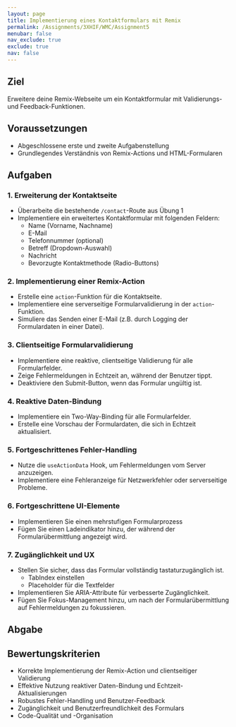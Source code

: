 ```yaml
---
layout: page
title: Implementierung eines Kontaktformulars mit Remix
permalink: /Assignments/3XHIF/WMC/Assignment5
menubar: false
nav_exclude: true
exclude: true
nav: false
---
```


## Ziel
Erweitere deine Remix-Webseite um ein  Kontaktformular mit Validierungs- und Feedback-Funktionen.

## Voraussetzungen
- Abgeschlossene erste und zweite Aufgabenstellung
- Grundlegendes Verständnis von Remix-Actions und HTML-Formularen

## Aufgaben

### 1. Erweiterung der Kontaktseite
- Überarbeite die bestehende `/contact`-Route aus Übung 1
- Implementiere ein erweitertes Kontaktformular mit folgenden Feldern:
   - Name (Vorname, Nachname)
   - E-Mail
   - Telefonnummer (optional)
   - Betreff (Dropdown-Auswahl)
   - Nachricht
   - Bevorzugte Kontaktmethode (Radio-Buttons)

### 2. Implementierung einer Remix-Action
 -  Erstelle eine `action`-Funktion für die Kontaktseite.
 -  Implementiere eine serverseitige Formularvalidierung in der `action`-Funktion.
 -  Simuliere das Senden einer E-Mail (z.B. durch Logging der Formulardaten in einer Datei).

### 3. Clientseitige Formularvalidierung
 -  Implementiere eine reaktive, clientseitige Validierung für alle Formularfelder.
 -  Zeige Fehlermeldungen in Echtzeit an, während der Benutzer tippt.
 -  Deaktiviere den Submit-Button, wenn das Formular ungültig ist.

### 4. Reaktive Daten-Bindung
 -  Implementiere ein Two-Way-Binding für alle Formularfelder.
 -  Erstelle eine Vorschau der Formulardaten, die sich in Echtzeit aktualisiert.

### 5. Fortgeschrittenes Fehler-Handling
 -  Nutze die `useActionData` Hook, um Fehlermeldungen vom Server anzuzeigen.
 -  Implementiere eine Fehleranzeige für Netzwerkfehler oder serverseitige Probleme.

### 6. Fortgeschrittene UI-Elemente
 -  Implementieren Sie einen mehrstufigen Formularprozess
 -  Fügen Sie einen Ladeindikator hinzu, der während der Formularübermittlung angezeigt wird.

### 7. Zugänglichkeit und UX
 -  Stellen Sie sicher, dass das Formular vollständig tastaturzugänglich ist.
    - TabIndex einstellen
    - Placeholder für die Textfelder
 -  Implementieren Sie ARIA-Attribute für verbesserte Zugänglichkeit.
 -  Fügen Sie Fokus-Management hinzu, um nach der Formularübermittlung auf Fehlermeldungen zu fokussieren.

## Abgabe


## Bewertungskriterien
- Korrekte Implementierung der Remix-Action und clientseitiger Validierung
- Effektive Nutzung reaktiver Daten-Bindung und Echtzeit-Aktualisierungen
- Robustes Fehler-Handling und Benutzer-Feedback
- Zugänglichkeit und Benutzerfreundlichkeit des Formulars
- Code-Qualität und -Organisation